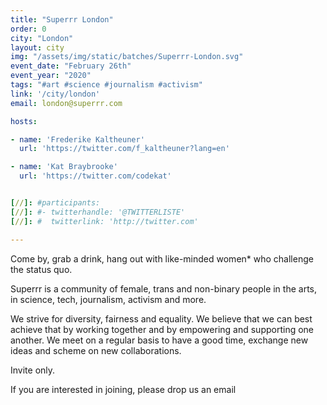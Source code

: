 ```yaml
---
title: "Superrr London"
order: 0
city: "London"
layout: city
img: "/assets/img/static/batches/Superrr-London.svg"
event_date: "February 26th"
event_year: "2020"
tags: "#art #science #journalism #activism"
link: '/city/london'
email: london@superrr.com

hosts:

- name: 'Frederike Kaltheuner'
  url: 'https://twitter.com/f_kaltheuner?lang=en'

- name: 'Kat Braybrooke'
  url: 'https://twitter.com/codekat'


[//]: #participants:
[//]: #- twitterhandle: '@TWITTERLISTE'
[//]: #  twitterlink: 'http://twitter.com'

---
```

Come by, grab a drink, hang out with like-minded women* who challenge the status quo. 

Superrr is a community of female, trans and non-binary people in the arts, in science, tech, journalism, activism and more.

We strive for diversity, fairness and equality. We believe that we can best achieve that by working together and by empowering and supporting one another. We meet on a regular basis to have a good time, exchange new ideas and scheme on new collaborations.

Invite only. 

If you are interested in joining, please drop us an email








